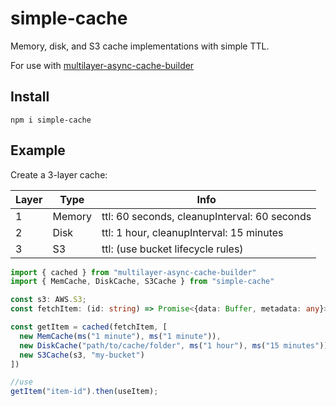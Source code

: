 # simple-cache
Memory, disk, and S3 cache implementations with simple TTL.

For use with [multilayer-async-cache-builder](https://github.com/ken107/multilayer-async-cache-builder)

## Install
```
npm i simple-cache
```

## Example
Create a 3-layer cache:

Layer | Type   | Info
------|--------|---------------------------------------------
1     | Memory | ttl: 60 seconds, cleanupInterval: 60 seconds
2     | Disk   | ttl: 1 hour, cleanupInterval: 15 minutes
3     | S3     | ttl: (use bucket lifecycle rules)

```typescript
import { cached } from "multilayer-async-cache-builder"
import { MemCache, DiskCache, S3Cache } from "simple-cache"

const s3: AWS.S3;
const fetchItem: (id: string) => Promise<{data: Buffer, metadata: any}>;

const getItem = cached(fetchItem, [
  new MemCache(ms("1 minute"), ms("1 minute")),
  new DiskCache("path/to/cache/folder", ms("1 hour"), ms("15 minutes")),
  new S3Cache(s3, "my-bucket")
])

//use
getItem("item-id").then(useItem);
```
